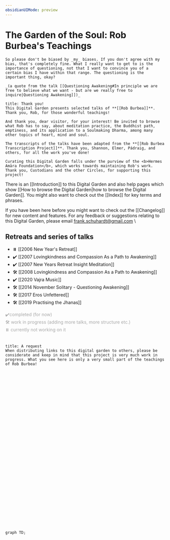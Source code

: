 ```yaml
---
obsidianUIMode: preview
---
```

# The Garden of the Soul: Rob Burbea's Teachings
```ad-quote
So please don't be biased by _my_ biases. If you don't agree with my bias, that's completely fine. What I really want to get to is the importance of questioning, not that I want to convince you of a certain bias I have within that range. The questioning is the important thing, okay?

_(a quote from the talk [[Questioning Awakening#In principle we are free to believe what we want - but are we really free to inquire|Questioning Awakening]])_
```

```ad-danger
title: Thank you!
This Digital Garden presents selected talks of **[[Rob Burbea]]**. Thank you, Rob, for those wonderful teachings!

And thank you, dear visitor, for your interest! Be invited to browse what Rob has to say, about meditation practice, the Buddhist path, emptiness, and its application to a Soulmaking Dharma, among many other topics of heart, mind and soul.

The transcripts of the talks have been adapted from the **[[Rob Burbea Transcription Project]]**. Thank you, Shannon, Elmer, Pádraig, and others, for all the work you've done!

Curating this Digital Garden falls under the purview of the <b>Hermes Amāra Foundation</b>, which works towards maintaining Rob's work. Thank you, Custodians and the other Circles, for supporting this project!

```

There is an [[Introduction]] to this Digital Garden and also help pages which show [[How to browse the Digital Garden|how to browse the Digital Garden]]. You might also want to check out the [[Index]] for key terms and phrases. 

If you have been here before you might want to check out the [[Changelog]] for new content and features. For any feedback or suggestions relating to this Digital Garden, please email frank.schuhardt@gmail.com
\
	
## Retreats and series of talks
- ⏸️ [[2006 New Year's Retreat]]
- ✔️ [[2007 Lovingkindness and Compassion As a Path to Awakening]]
- ✔️ [[2007 New Years Retreat Insight Meditation]]
- 🛠️ [[2008 Lovingkindness and Compassion As a Path to Awakening]]
- ✔️ [[2020 Vajra Music]] 
- 🛠️ [[2014 November Solitary - Questioning Awakening]]
- 🛠️ [[2017 Eros Unfettered]] 
- 🛠️ [[2019 Practising the Jhanas]]

<span style="color:darkgray">
	 ✔️completed (for now)<br/>
	🛠️ work in progress (adding more talks, more structure etc.)<br/ >
	⏸️ currently not working on it<br/ >
</span>
</br>

```ad-danger
title: A request
When distributing links to this digital garden to others, please be considerate and keep in mind that this project is very much work in progress. What you see here is only a very small part of the teachings of Rob Burbea!

```

<br/>

<br/><br/><br/><br/><br/><br/><br/><br/><br/><br/><br/><br/><br/><br/><br/><br/><br/><br/><br/><br/><br/><br/><br/><br/><br/><br/><br/>

```mermaid
graph TD;
```
